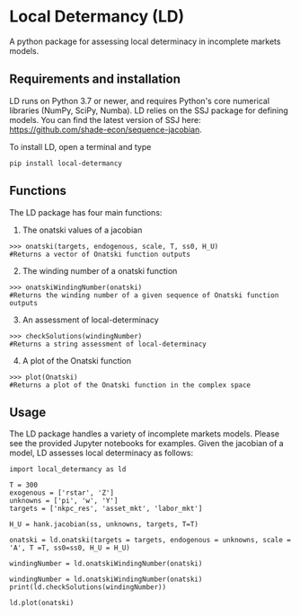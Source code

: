 # Local Determancy (LD)

A python package for assessing local determinacy in incomplete markets models.

## Requirements and installation

LD runs on Python 3.7 or newer, and requires Python's core numerical libraries (NumPy, SciPy, Numba). LD relies on the SSJ package for defining models. You can find the latest version of SSJ here: https://github.com/shade-econ/sequence-jacobian.

To install LD, open a terminal and type
```
pip install local-determancy
```

## Functions

The LD package has four main functions:
1) The onatski values of a jacobian
```
>>> onatski(targets, endogenous, scale, T, ss0, H_U)
#Returns a vector of Onatski function outputs
```

2) The winding number of a onatski function
```
>>> onatskiWindingNumber(onatski)
#Returns the winding number of a given sequence of Onatski function outputs
```

3) An assessment of local-determinacy
```
>>> checkSolutions(windingNumber)
#Returns a string assessment of local-determinacy
```

4) A plot of the Onatski function
```
>>> plot(Onatski)
#Returns a plot of the Onatski function in the complex space
```

## Usage

The LD package handles a variety of incomplete markets models. Please see the provided Jupyter notebooks for examples.
Given the jacobian of a model, LD assesses local determinacy as follows:
```
import local_determancy as ld

T = 300
exogenous = ['rstar', 'Z']
unknowns = ['pi', 'w', 'Y']
targets = ['nkpc_res', 'asset_mkt', 'labor_mkt']

H_U = hank.jacobian(ss, unknowns, targets, T=T)

onatski = ld.onatski(targets = targets, endogenous = unknowns, scale = 'A', T =T, ss0=ss0, H_U = H_U)

windingNumber = ld.onatskiWindingNumber(onatski)

windingNumber = ld.onatskiWindingNumber(onatski)
print(ld.checkSolutions(windingNumber))

ld.plot(onatski)
```